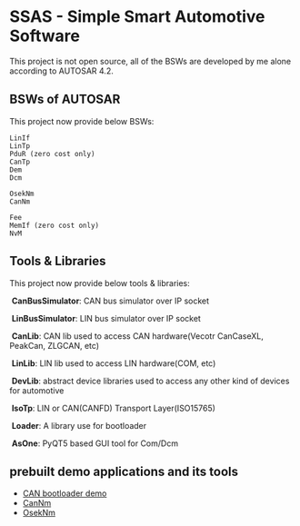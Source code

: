 # SSAS - Simple Smart Automotive Software

This project is not open source, all of the BSWs are developed by me alone according to AUTOSAR 4.2. 

## BSWs of AUTOSAR

This project now provide below BSWs:

	LinIf
	LinTp
	PduR (zero cost only)
	CanTp
	Dem
	Dcm
	
	OsekNm
	CanNm
	
	Fee
	MemIf (zero cost only)
	NvM

## Tools & Libraries

This project now provide below tools & libraries:

​	**CanBusSimulator**: CAN bus simulator over IP socket

​	**LinBusSimulator**: LIN bus simulator over IP socket

​	**CanLib**: CAN lib used to access CAN hardware(Vecotr CanCaseXL, PeakCan, ZLGCAN, etc)

​	**LinLib**: LIN lib used to access LIN hardware(COM, etc)

​	**DevLib**: abstract device libraries used to access any other kind of devices for automotive

​	**IsoTp**: LIN or CAN(CANFD) Transport Layer(ISO15765)

​	**Loader**: A library use for bootloader

​	**AsOne**: PyQT5 based GUI tool for Com/Dcm


## prebuilt demo applications and its tools

* [CAN bootloader demo](examples/CAN-BOOTLOADER.md)
* [CanNm](examples/CanNm.md)
* [OsekNm](examples/OsekNm.md)

